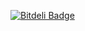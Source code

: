 [![Bitdeli Badge](https://d2weczhvl823v0.cloudfront.net/tylerbutler/wopi-validator-cli/trend.png)](https://bitdeli.com/free "Bitdeli Badge")

